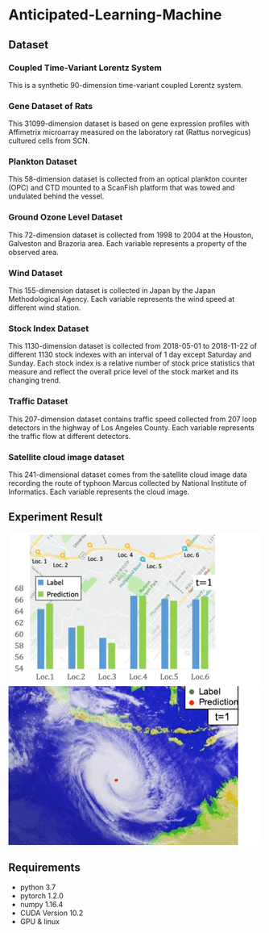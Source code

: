 # Anticipated-Learning-Machine
## Dataset
### Coupled Time-Variant Lorentz System
  This is a synthetic 90-dimension time-variant coupled Lorentz system. 
### Gene Dataset of Rats
This 31099-dimension dataset is based on gene expression profiles with Affimetrix microarray measured on the laboratory rat (Rattus norvegicus) cultured cells from SCN.
### Plankton Dataset
This 58-dimension dataset is collected from an optical plankton counter (OPC) and CTD mounted to a ScanFish platform that was towed and undulated behind the vessel.
### Ground Ozone Level Dataset
This 72-dimension dataset is collected from 1998 to 2004 at the Houston, Galveston and Brazoria area. Each variable represents a property of the observed area.
### Wind Dataset
This 155-dimension dataset is collected in Japan by the Japan Methodological Agency. Each variable represents the wind speed at different wind station.
### Stock Index Dataset
This 1130-dimension dataset is collected from 2018-05-01 to 2018-11-22 of different 1130 stock indexes with an interval of 1 day except Saturday and Sunday. Each stock index is a relative number of stock price statistics that measure and reflect the overall price level of the stock market and its changing trend.
### Traffic Dataset
This 207-dimension dataset contains traffic speed collected from 207 loop detectors in the highway of Los Angeles County. Each variable represents the traffic flow at different detectors.
### Satellite cloud image dataset
This 241-dimensional dataset comes from the satellite cloud image data recording the route of typhoon Marcus collected by National Institute of Informatics. Each variable represents the cloud image.

## Experiment Result
![image](https://github.com/AnticipatedLearningMachine/Anticipated-Learning-Machine/blob/master/gif/traffic.gif)
![image](https://github.com/AnticipatedLearningMachine/Anticipated-Learning-Machine/blob/master/gif/typhoon.gif)

## Requirements
* python 3.7
* pytorch 1.2.0
* numpy 1.16.4
* CUDA Version 10.2 
* GPU & linux

